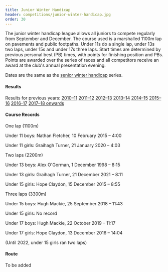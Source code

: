 ```yaml
---
title: Junior Winter Handicap
header: competitions/junior-winter-handicap.jpg
order: 30
---
```


The junior winter handicap league allows all juniors to compete regularly from September and December. The course used is a marshalled 1100m lap on pavements and public footpaths. Under 11s do a single lap, under 13s two laps, under 15s and under 17s three laps. Start times are determined by previous personal best (PB) times, with points for finishing position and PBs. Points are awarded over the series of races and all competitors receive an award at the club's annual presentation evening.

Dates are the same as the [senior winter handicap](https://pfrac.chrishodgson.co.uk/competitions/senior-winter-handicap) series.

#### Results

Results for previous years:
[2010–11](https://pfrac.chrishodgson.co.uk/static/results/junior-wh/junior-wh-2010-11-results.pdf)
[2011–12](https://pfrac.chrishodgson.co.uk/static/results/junior-wh/junior-wh-2011-12-results.pdf)
[2012–13](https://pfrac.chrishodgson.co.uk/static/results/junior-wh/junior-wh-2012-13-results.pdf)
[2013–14](https://pfrac.chrishodgson.co.uk/static/results/junior-wh/junior-wh-2013-14-results.pdf)
[2014–15](https://pfrac.chrishodgson.co.uk/static/results/junior-wh/junior-wh-2014-15-results.pdf)
[2015–16](https://pfrac.chrishodgson.co.uk/static/results/junior-wh/junior-wh-2015-16-results.pdf)
[2016-17](https://pfrac.chrishodgson.co.uk/static/results/junior-wh/junior-wh-2016-17-results.pdf)
[2017–18 onwards](http://results.pfrac.co.uk/)

#### Course Records

One lap (1100m)

Under 11 boys: Nathan Fletcher, 10 February 2015 – 4:00

Under 11 girls: Graihagh Turner, 21 January 2020 – 4:03

Two laps (2200m)

Under 13 boys: Alex O'Gorman, 1 December 1998 – 8:15

Under 13 girls: Graihagh Turner, 21 December 2021 – 8:11

Under 15 girls: Hope Claydon, 15 December 2015 – 8:55

Three laps (3300m)

Under 15 boys: Hugh Mackie, 25 September 2018 – 11:43

Under 15 girls: No record

Under 17 boys: Hugh Mackie, 22 October 2019 – 11:17

Under 17 girls: Hope Claydon, 13 December 2016 – 14:04

(Until 2022, under 15 girls ran two laps)

#### Route

To be added
